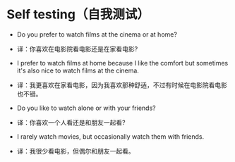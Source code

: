 # Self testing（自我测试）

- Do you prefer to watch films at the cinema or at home?
- 译：你喜欢在电影院看电影还是在家看电影?
- I prefer to watch films at home because I like the comfort but sometimes it's also nice to watch films at the cinema.
- 译：我更喜欢在家看电影，因为我喜欢那种舒适，不过有时候在电影院看电影也不错。

- Do you like to watch alone or with your friends?
- 译：你喜欢一个人看还是和朋友一起看?
- I rarely watch movies, but occasionally watch them with friends.
- 译：我很少看电影，但偶尔和朋友一起看。
